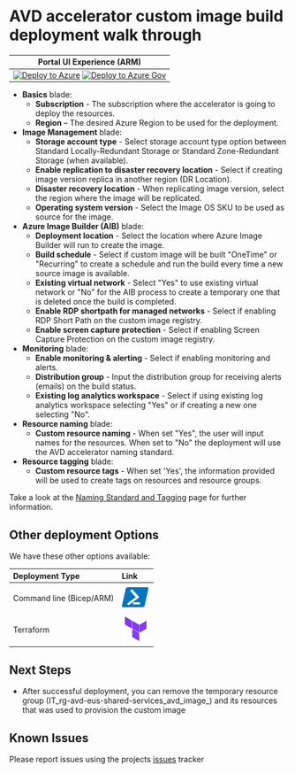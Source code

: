 # AVD accelerator custom image build deployment walk through

| Portal UI Experience (ARM) |
| ------------------------------------------------------------ |
| [![Deploy to Azure](https://aka.ms/deploytoazurebutton)](https://portal.azure.com/#blade/Microsoft_Azure_CreateUIDef/CustomDeploymentBlade/uri/https%3A%2F%2Fraw.githubusercontent.com%2FAzure%2Favdaccelerator%2Fmain%2Fworkload%2Farm%2Fdeploy-custom-image.json/uiFormDefinitionUri/https%3A%2F%2Fraw.githubusercontent.com%2FAzure%2Favdaccelerator%2Fmain%2Fworkload%2Fportal-ui%2Fportal-ui-custom-image.json) [![Deploy to Azure Gov](https://aka.ms/deploytoazuregovbutton)](https://portal.azure.us/#blade/Microsoft_Azure_CreateUIDef/CustomDeploymentBlade/uri/https%3A%2F%2Fraw.githubusercontent.com%2FAzure%2Favdaccelerator%2Fmain%2Fworkload%2Farm%2Fdeploy-custom-image.json/uiFormDefinitionUri/https%3A%2F%2Fraw.githubusercontent.com%2FAzure%2Favdaccelerator%2Fmain%2Fworkload%2Fportal-ui%2Fportal-ui-custom-image.json) |

- **Basics** blade:
  - **Subscription** - The subscription where the accelerator is going to deploy the resources.
  - **Region** – The desired Azure Region to be used for the deployment.
- **Image Management** blade:
  - **Storage account type** - Select storage account type option between Standard Locally-Redundant Storage or Standard Zone-Redundant Storage (when available).
  - **Enable replication to disaster recovery location** - Select if creating image version replica in another region (DR Location).
  - **Disaster recovery location** - When replicating image version, select the region where the image will be replicated.
  - **Operating system version** - Select the Image OS SKU to be used as source for the image.
- **Azure Image Builder (AIB)** blade:
  - **Deployment location** - Select the location where Azure Image Builder will run to create the image.
  - **Build schedule** - Select if custom image will be built "OneTime" or "Recurring" to create a schedule and run the build every time a new source image is available.
  - **Existing virtual network** - Select "Yes" to use existing virtual network or "No" for the AIB process to create a temporary one that is deleted once the build is completed.
  - **Enable RDP shortpath for managed networks** - Select if enabling RDP Short Path on the custom image registry.
  - **Enable screen capture protection** - Select if enabling Screen Capture Protection on the custom image registry.
- **Monitoring** blade:
  - **Enable monitoring & alerting** - Select if enabling monitoring and alerts.
  - **Distribution group** - Input the distribution group for receiving alerts (emails) on the build status.
  - **Existing log analytics workspace** - Select if using existing log analytics workspace selecting "Yes" or if creating a new one selecting "No".
- **Resource naming** blade:
  - **Custom resource naming** - When set "Yes", the user will input names for the resources. When set to "No" the deployment will use the AVD accelerator naming standard.
- **Resource tagging** blade:
  - **Custom resource tags** - When set 'Yes', the information provided will be used to create tags on resources and resource groups.

Take a look at the [Naming Standard and Tagging](./resource-naming.md) page for further information.

## Other deployment Options

We have these other options available:

| Deployment Type | Link |
|:--|:--|
|Command line (Bicep/ARM) |[![Powershell/Azure CLI](./icons/powershell.png)](https://github.com/Azure/avdaccelerator/blob/main/workload/bicep/readme.md) |
|Terraform |[![Terraform](./icons/terraform.png)]( https://github.com/Azure/avdaccelerator/tree/main/workload/terraform/customimage) |

## Next Steps

- After successful deployment, you can remove the temporary resource group (IT_rg-avd-eus-shared-services_avd_image_<AutoGeneratedID>) and its resources that was used to provision the custom image

## Known Issues

Please report issues using the projects [issues](https://github.com/Azure/avdaccelerator/issues) tracker
